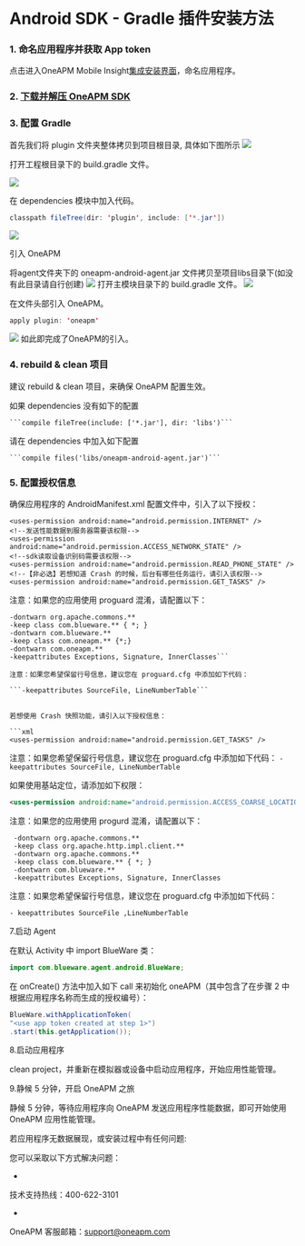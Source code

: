 # Android SDK - Gradle 插件安装方法


### 1. 命名应用程序并获取 App token



  点击进入OneAPM Mobile Insight[集成安装界面](https://mi.oneapm.com/mobile/app/setup#/)，命名应用程序。


### 2. [下载并解压 OneAPM SDK](https://user.oneapm.com/account/agent/gradle/download.do?version=latest)




### 3. 配置 Gradle
首先我们将 plugin 文件夹整体拷贝到项目根目录, 具体如下图所示
![](A113.jpg)

打开工程根目录下的 build.gradle 文件。

  ![](A114.jpg)

在 dependencies 模块中加入代码。

```java
classpath fileTree(dir: 'plugin', include: ['*.jar'])
```

![](A115.jpg)

引入 OneAPM

将agent文件夹下的 oneapm-android-agent.jar 文件拷贝至项目libs目录下(如没有此目录请自行创建)
![](A116.jpg)
打开主模块目录下的 build.gradle 文件。
![](A117.jpg)

在文件头部引入 OneAPM。

```java
apply plugin: 'oneapm'
```
![](A118.jpg)
如此即完成了OneAPM的引入。


### 4. rebuild & clean 项目

建议 rebuild & clean 项目，来确保 OneAPM 配置生效。

如果 dependencies 没有如下的配置

    ```compile fileTree(include: ['*.jar'], dir: 'libs')```

请在 dependencies 中加入如下配置

    ```compile files('libs/oneapm-android-agent.jar')```



### 5. 配置授权信息

确保应用程序的 AndroidManifest.xml 配置文件中，引入了以下授权：

```<!--发送性能数据到服务器需要该权限--> 
<uses-permission android:name="android.permission.INTERNET" /> 
<!--发送性能数据到服务器需要该权限--> 
<uses-permission android:name="android.permission.ACCESS_NETWORK_STATE" /> 
<!--sdk读取设备识别码需要该权限--> 
<uses-permission android:name="android.permission.READ_PHONE_STATE" /> 
<!--【非必选】若想知道 Crash 的时候，后台有哪些任务运行，请引入该权限--> 
<uses-permission android:name="android.permission.GET_TASKS" />
```

注意：如果您的应用使用 proguard 混淆，请配置以下：

```-keep class org.apache.http.impl.client.** 
-dontwarn org.apache.commons.** 
-keep class com.blueware.** { *; } 
-dontwarn com.blueware.** 
-keep class com.oneapm.** {*;} 
-dontwarn com.oneapm.** 
-keepattributes Exceptions, Signature, InnerClasses```

注意：如果您希望保留行号信息，建议您在 proguard.cfg 中添加如下代码：

```-keepattributes SourceFile, LineNumberTable```


若想使用 Crash 快照功能，请引入以下授权信息：

```xml
<uses-permission android:name="android.permission.GET_TASKS" />
```
注意：如果您希望保留行号信息，建议您在 proguard.cfg 中添加如下代码：
```-keepattributes SourceFile, LineNumberTable```

如果使用基站定位，请添加如下权限：

```xml
<uses-permission android:name="android.permission.ACCESS_COARSE_LOCATION" />
```

注意：如果您的应用使用 progurd 混淆，请配置以下：

```
 -dontwarn org.apache.commons.**
 -keep class org.apache.http.impl.client.**
 -dontwarn org.apache.commons.**
 -keep class com.blueware.** { *; }
 -dontwarn com.blueware.**
 -keepattributes Exceptions, Signature, InnerClasses
```

注意：如果您希望保留行号信息，建议您在 proguard.cfg 中添加如下代码：

```
- keepattributes SourceFile ,LineNumberTable
```

7.启动 Agent

在默认 Activity 中 import BlueWare 类：

```java
import com.blueware.agent.android.BlueWare;
```

在 onCreate() 方法中加入如下 call 来初始化 oneAPM（其中包含了在步骤 2 中根据应用程序名称而生成的授权编号）：

```java
BlueWare.withApplicationToken(
"<use app token created at step 1>")
.start(this.getApplication());
```

8.启动应用程序

clean project，并重新在模拟器或设备中启动应用程序，开始应用性能管理。

9.静候 5 分钟，开启 OneAPM 之旅

静候 5 分钟，等待应用程序向 OneAPM 发送应用程序性能数据，即可开始使用 OneAPM 应用性能管理。

若应用程序无数据展现，或安装过程中有任何问题:

您可以采取以下方式解决问题：

* 
技术支持热线：400-622-3101

*     
OneAPM 客服邮箱：support@oneapm.com